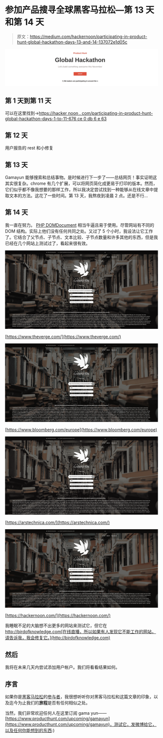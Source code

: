 # 参加产品搜寻全球黑客马拉松—第 13 天和第 14 天

> 原文：<https://medium.com/hackernoon/participating-in-product-hunt-global-hackathon-days-13-and-14-137072e1d05c>

![](img/fc51ae646e0abc516247bd3776068c20.png)

## 第 1 天到第 11 天

可以在这里找到->[https://hacker noon . com/participating-in-product-hunt-global-hackathon-days-1-to-11-676 ce 0 db 6 e 63](https://hackernoon.com/participating-in-product-hunt-global-hackathon-days-1-to-11-676ce0db6e63)

## 第 12 天

用户报告的 rest 和小修复

## 第 13 天

Gamayun 能够搜索和总结事物。是时候进行下一步了——总结网页！事实证明这其实很复杂。chrome 有几个扩展，可以将网页简化成更易于打印的版本。然而，它们似乎都不像我想要的那样工作，所以我决定尝试找到一种能够从在线文章中提取文本的方法。这花了一些时间。第 13 天，我熬夜到凌晨 2 点。还是不行…

## 第 14 天

我一直在努力。 [PHP DOMDocument](http://php.net/manual/bg/domdocument.loadhtml.php) 相当牛逼且易于使用。尽管网站有不同的 DOM 结构。实际上他们没有任何共同之处。又过了 5 个小时，我设法让它工作了。它结合了父节点、子节点、文本比较、子节点数量和许多其他的东西，但是我已经在几个网站上测试过了，看起来很有效。

![](img/89e232cbd9eefac350eb989e976040f9.png)

[https://www.theverge.com/](https://www.theverge.com/)

![](img/7c4ef1c892f9c6fc80d33fc649b25ecd.png)

[https://www.bloomberg.com/europe](https://www.bloomberg.com/europe)

![](img/84aaeaa0daefc61e498b1261bb2f6599.png)

[https://arstechnica.com/](https://arstechnica.com/)

![](img/3b41b5449135c78797fb0f72862d7dda.png)

[https://hackernoon.com/](https://hackernoon.com/)

我睡眠不足的大脑想不出更多的网站来测试它，但它在 http://birdofknowledge.com[在线直播，所以如果有人发现它不能工作的网站，请告诉我，我会修复它。](http://birdofknowledge.com)

## 然后

我将在未来几天内尝试添加用户帐户。我们将看看结果如何。

## 序言

如果你是[黑客马拉松](https://hackernoon.com/tagged/hackathon)的[参与者](https://hackernoon.com/tagged/participant)，我很想听听你对黑客马拉松和这篇文章的印象，以及迄今为止我们的**旅程**是否有任何相似之处。

当然，我们非常欢迎任何人在这里订阅 gama yun——[https://www.producthunt.com/upcoming/gamayun](https://www.producthunt.com/upcoming/gamayun)，测试它，发微博给它，以及任何你能想到的东西:)